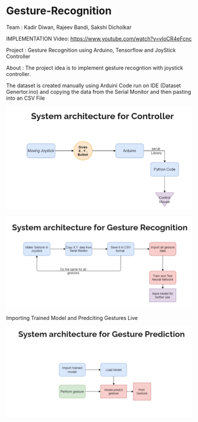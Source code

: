 # Gesture-Recognition
Team : 
  Kadir Diwan,
  Rajeev Bandi,
  Sakshi Dicholkar


IMPLEMENTATION Video: https://www.youtube.com/watch?v=vIoCR4eFcnc

Project : Gesture Recognition using Arduino, Tensorflow and JoyStick Controller

About : 
The project idea is to implement gesture recogntion with joystick controller.

The dataset is created manually using Arduini Code run on IDE (Dataset Genertor.ino) and copying the data from the Serial Monitor and then pasting into an CSV File

![GESTURE DATASET FLOWCHART](https://github.com/diwan-kadir/Gesture-Recognition/blob/master/outputs/archi_controller.PNG)

![GESTURE DATASET FLOWCHART](https://github.com/diwan-kadir/Gesture-Recognition/blob/master/outputs/archi_ges_recognition.PNG)

Importing Trained Model and Predciting Gestures Live

![GESTURE DATASET FLOWCHART](https://github.com/diwan-kadir/Gesture-Recognition/blob/master/outputs/archi_gesture.PNG)



